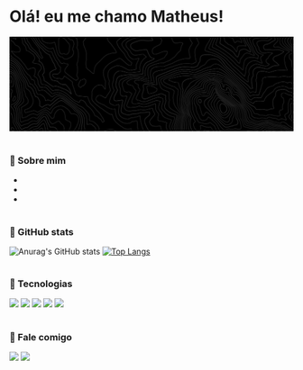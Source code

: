 # Olá! eu me chamo Matheus!

<img src="GitHub Banner.png">

#

### 🔵 Sobre mim

- 
- 
- 

#

### 🔵 GitHub stats

![Anurag's GitHub stats](https://github-readme-stats.vercel.app/api?username=theuzalmeida&theme=blue_navy&show_icons=true)
[![Top Langs](https://github-readme-stats.vercel.app/api/top-langs/?username=theuzalmeida&layout=donut&theme=blue_navy&langs_count=4)](https://github.com/anuraghazra/github-readme-stats)

#

### 🔵 Tecnologias 

<div>
  <img src="https://img.shields.io/badge/MySQL-00000F?style=for-the-badge&logo=mysql&logoColor=white">
  <img src="https://img.shields.io/badge/PHP-777BB4?style=for-the-badge&logo=php&logoColor=white">
  <img src="https://img.shields.io/badge/CSS3-1572B6?style=for-the-badge&logo=css3&logoColor=white">
  <img src="https://img.shields.io/badge/HTML5-E34F26?style=for-the-badge&logo=html5&logoColor=white">
  <img src="https://img.shields.io/badge/JavaScript-F7DF1E?style=for-the-badge&logo=javascript&logoColor=black">
</div>

#

### 🔵 Fale comigo

<div>
  <a href="https://www.linkedin.com/in/matheus-almeida-99741b358/" target="_blank"><img src="https://img.shields.io/badge/LinkedIn-0077B5?style=for-the-badge&logo=linkedin&logoColor=white"></a>
  <a href="mailto:contato.theuzalmeida@gmail.com" target="_blank"><img src="https://img.shields.io/badge/Gmail-D14836?style=for-the-badge&logo=gmail&logoColor=white" target="_blank"></a>
</div>
